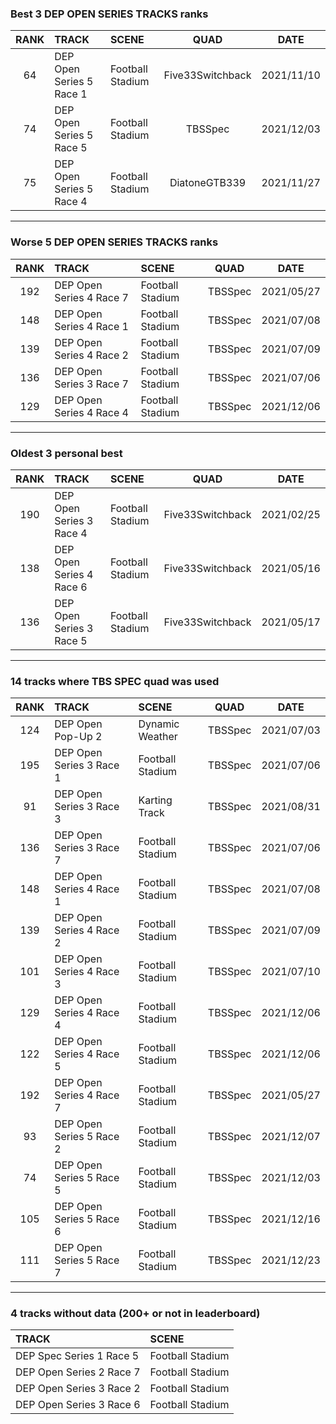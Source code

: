 ### Best 3 DEP OPEN SERIES TRACKS ranks
|RANK|TRACK|SCENE|QUAD|DATE|
|:---:|:---|:---|:---:|:---:|
|64|DEP Open Series 5 Race 1|Football Stadium|Five33Switchback|2021/11/10|
|74|DEP Open Series 5 Race 5|Football Stadium|TBSSpec|2021/12/03|
|75|DEP Open Series 5 Race 4|Football Stadium|DiatoneGTB339|2021/11/27|
---
### Worse 5 DEP OPEN SERIES TRACKS ranks
|RANK|TRACK|SCENE|QUAD|DATE|
|:---:|:---|:---|:---:|:---:|
|192|DEP Open Series 4 Race 7|Football Stadium|TBSSpec|2021/05/27|
|148|DEP Open Series 4 Race 1|Football Stadium|TBSSpec|2021/07/08|
|139|DEP Open Series 4 Race 2|Football Stadium|TBSSpec|2021/07/09|
|136|DEP Open Series 3 Race 7|Football Stadium|TBSSpec|2021/07/06|
|129|DEP Open Series 4 Race 4|Football Stadium|TBSSpec|2021/12/06|
---
### Oldest 3 personal best
|RANK|TRACK|SCENE|QUAD|DATE|
|:---:|:---|:---|:---:|:---:|
|190|DEP Open Series 3 Race 4|Football Stadium|Five33Switchback|2021/02/25|
|138|DEP Open Series 4 Race 6|Football Stadium|Five33Switchback|2021/05/16|
|136|DEP Open Series 3 Race 5|Football Stadium|Five33Switchback|2021/05/17|
---
### 14 tracks where TBS SPEC quad was used
|RANK|TRACK|SCENE|QUAD|DATE|
|:---:|:---|:---|:---:|:---:|
|124|DEP Open Pop-Up 2|Dynamic Weather|TBSSpec|2021/07/03|
|195|DEP Open Series 3 Race 1|Football Stadium|TBSSpec|2021/07/06|
|91|DEP Open Series 3 Race 3|Karting Track|TBSSpec|2021/08/31|
|136|DEP Open Series 3 Race 7|Football Stadium|TBSSpec|2021/07/06|
|148|DEP Open Series 4 Race 1|Football Stadium|TBSSpec|2021/07/08|
|139|DEP Open Series 4 Race 2|Football Stadium|TBSSpec|2021/07/09|
|101|DEP Open Series 4 Race 3|Football Stadium|TBSSpec|2021/07/10|
|129|DEP Open Series 4 Race 4|Football Stadium|TBSSpec|2021/12/06|
|122|DEP Open Series 4 Race 5|Football Stadium|TBSSpec|2021/12/06|
|192|DEP Open Series 4 Race 7|Football Stadium|TBSSpec|2021/05/27|
|93|DEP Open Series 5 Race 2|Football Stadium|TBSSpec|2021/12/07|
|74|DEP Open Series 5 Race 5|Football Stadium|TBSSpec|2021/12/03|
|105|DEP Open Series 5 Race 6|Football Stadium|TBSSpec|2021/12/16|
|111|DEP Open Series 5 Race 7|Football Stadium|TBSSpec|2021/12/23|
---
### 4 tracks without data (200+ or not in leaderboard)
|TRACK|SCENE|
|:---|:---|
|DEP Spec Series 1 Race 5|Football Stadium|
|DEP Open Series 2 Race 7|Football Stadium|
|DEP Open Series 3 Race 2|Football Stadium|
|DEP Open Series 3 Race 6|Football Stadium|
